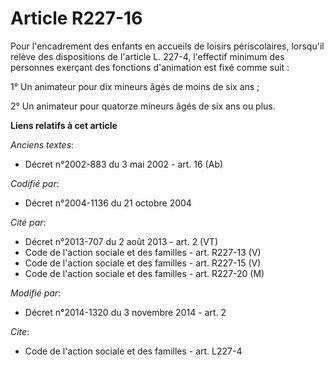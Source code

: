 # Article R227-16

Pour l'encadrement des enfants en accueils de loisirs périscolaires, lorsqu'il relève des dispositions de l'article L. 227-4,
l'effectif minimum des personnes exerçant des fonctions d'animation est fixé comme suit : 

1° Un animateur pour dix mineurs âgés de moins de six ans ; 

2° Un animateur pour quatorze mineurs âgés de six ans ou plus.

**Liens relatifs à cet article**

_Anciens textes_:

  - Décret n°2002-883 du 3 mai 2002 - art. 16 (Ab)

_Codifié par_:

  - Décret n°2004-1136 du 21 octobre 2004

_Cité par_:

  - Décret n°2013-707 du 2 août 2013 - art. 2 (VT)
  - Code de l'action sociale et des familles - art. R227-13 (V)
  - Code de l'action sociale et des familles - art. R227-15 (V)
  - Code de l'action sociale et des familles - art. R227-20 (M)

_Modifié par_:

  - Décret n°2014-1320 du 3 novembre 2014 - art. 2

_Cite_:

  - Code de l'action sociale et des familles - art. L227-4
